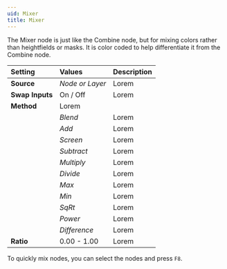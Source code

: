 ```yaml
---
uid: Mixer
title: Mixer
---
```


The Mixer node is just like the Combine node, but for mixing colors rather than heightfields or masks. It is color coded to help differentiate it from the Combine node.

| Setting         | Values          | Description |
| :-------------- | :-------------- | :---------- |
| **Source**      | *Node or Layer* | Lorem |
| **Swap Inputs** | On / Off | Lorem |
| **Method**      | Lorem     |
|                 | *Blend*         | Lorem |
|                 | *Add*           | Lorem |
|                 | *Screen*        | Lorem |
|                 | *Subtract*      | Lorem |
|                 | *Multiply*      | Lorem |
|                 | *Divide*        | Lorem |
|                 | *Max*           | Lorem |
|                 | *Min*           | Lorem |
|                 | *SqRt*          | Lorem |
|                 | *Power*         | Lorem |
|                 | *Difference*    | Lorem |
| **Ratio**       | 0.00 - 1.00     | Lorem |



To quickly mix nodes, you can select the nodes and press `F8`.